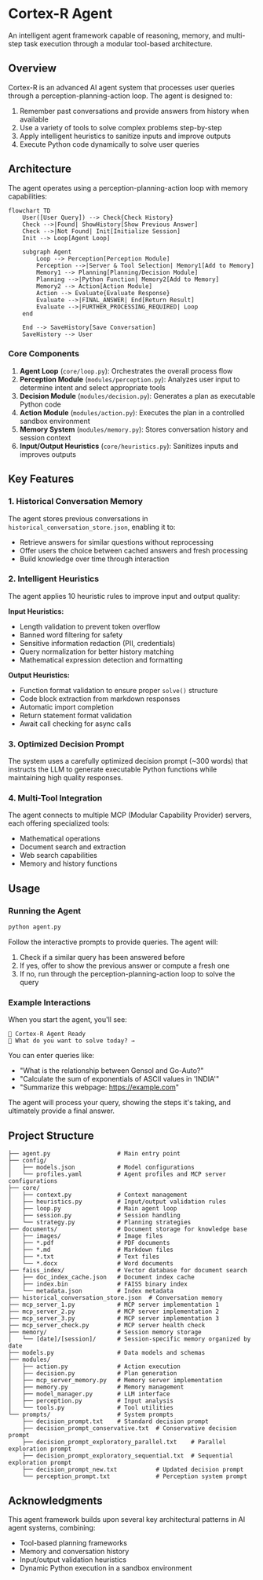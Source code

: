 # Cortex-R Agent

An intelligent agent framework capable of reasoning, memory, and multi-step task execution through a modular tool-based architecture.

## Overview

Cortex-R is an advanced AI agent system that processes user queries through a perception-planning-action loop. The agent is designed to:

1. Remember past conversations and provide answers from history when available
2. Use a variety of tools to solve complex problems step-by-step
3. Apply intelligent heuristics to sanitize inputs and improve outputs
4. Execute Python code dynamically to solve user queries

## Architecture

The agent operates using a perception-planning-action loop with memory capabilities:

```mermaid
flowchart TD
    User([User Query]) --> Check{Check History}
    Check -->|Found| ShowHistory[Show Previous Answer]
    Check -->|Not Found| Init[Initialize Session]
    Init --> Loop[Agent Loop]
    
    subgraph Agent
        Loop --> Perception[Perception Module]
        Perception -->|Server & Tool Selection| Memory1[Add to Memory]
        Memory1 --> Planning[Planning/Decision Module]
        Planning -->|Python Function| Memory2[Add to Memory]
        Memory2 --> Action[Action Module]
        Action --> Evaluate{Evaluate Response}
        Evaluate -->|FINAL_ANSWER| End[Return Result]
        Evaluate -->|FURTHER_PROCESSING_REQUIRED| Loop
    end
    
    End --> SaveHistory[Save Conversation]
    SaveHistory --> User
```

### Core Components

1. **Agent Loop** (`core/loop.py`): Orchestrates the overall process flow
2. **Perception Module** (`modules/perception.py`): Analyzes user input to determine intent and select appropriate tools
3. **Decision Module** (`modules/decision.py`): Generates a plan as executable Python code
4. **Action Module** (`modules/action.py`): Executes the plan in a controlled sandbox environment
5. **Memory System** (`modules/memory.py`): Stores conversation history and session context
6. **Input/Output Heuristics** (`core/heuristics.py`): Sanitizes inputs and improves outputs

## Key Features

### 1. Historical Conversation Memory

The agent stores previous conversations in `historical_conversation_store.json`, enabling it to:
- Retrieve answers for similar questions without reprocessing
- Offer users the choice between cached answers and fresh processing
- Build knowledge over time through interaction

### 2. Intelligent Heuristics

The agent applies 10 heuristic rules to improve input and output quality:

**Input Heuristics:**
- Length validation to prevent token overflow
- Banned word filtering for safety
- Sensitive information redaction (PII, credentials)
- Query normalization for better history matching
- Mathematical expression detection and formatting

**Output Heuristics:**
- Function format validation to ensure proper `solve()` structure
- Code block extraction from markdown responses
- Automatic import completion
- Return statement format validation
- Await call checking for async calls

### 3. Optimized Decision Prompt

The system uses a carefully optimized decision prompt (~300 words) that instructs the LLM to generate executable Python functions while maintaining high quality responses.

### 4. Multi-Tool Integration

The agent connects to multiple MCP (Modular Capability Provider) servers, each offering specialized tools:
- Mathematical operations
- Document search and extraction
- Web search capabilities
- Memory and history functions

## Usage

### Running the Agent

```bash
python agent.py
```

Follow the interactive prompts to provide queries. The agent will:
1. Check if a similar query has been answered before
2. If yes, offer to show the previous answer or compute a fresh one
3. If no, run through the perception-planning-action loop to solve the query

### Example Interactions

When you start the agent, you'll see:

```
🧠 Cortex-R Agent Ready
🧑 What do you want to solve today? →
```

You can enter queries like:
- "What is the relationship between Gensol and Go-Auto?"
- "Calculate the sum of exponentials of ASCII values in 'INDIA'"
- "Summarize this webpage: https://example.com"

The agent will process your query, showing the steps it's taking, and ultimately provide a final answer.

## Project Structure

```
├── agent.py                   # Main entry point
├── config/
│   ├── models.json            # Model configurations
│   └── profiles.yaml          # Agent profiles and MCP server configurations
├── core/
│   ├── context.py             # Context management
│   ├── heuristics.py          # Input/output validation rules
│   ├── loop.py                # Main agent loop
│   ├── session.py             # Session handling
│   └── strategy.py            # Planning strategies
├── documents/                 # Document storage for knowledge base
│   ├── images/                # Image files
│   ├── *.pdf                  # PDF documents
│   ├── *.md                   # Markdown files
│   ├── *.txt                  # Text files
│   └── *.docx                 # Word documents
├── faiss_index/               # Vector database for document search
│   ├── doc_index_cache.json   # Document index cache
│   ├── index.bin              # FAISS binary index
│   └── metadata.json          # Index metadata
├── historical_conversation_store.json  # Conversation memory
├── mcp_server_1.py            # MCP server implementation 1
├── mcp_server_2.py            # MCP server implementation 2 
├── mcp_server_3.py            # MCP server implementation 3
├── mcp_server_check.py        # MCP server health check
├── memory/                    # Session memory storage
│   └── [date]/[session]/      # Session-specific memory organized by date
├── models.py                  # Data models and schemas
├── modules/
│   ├── action.py              # Action execution
│   ├── decision.py            # Plan generation
│   ├── mcp_server_memory.py   # Memory server implementation
│   ├── memory.py              # Memory management
│   ├── model_manager.py       # LLM interface
│   ├── perception.py          # Input analysis
│   └── tools.py               # Tool utilities
└── prompts/                   # System prompts
    ├── decision_prompt.txt    # Standard decision prompt
    ├── decision_prompt_conservative.txt  # Conservative decision prompt
    ├── decision_prompt_exploratory_parallel.txt    # Parallel exploration prompt
    ├── decision_prompt_exploratory_sequential.txt  # Sequential exploration prompt
    ├── decision_prompt_new.txt           # Updated decision prompt
    └── perception_prompt.txt             # Perception system prompt
```

## Acknowledgments

This agent framework builds upon several key architectural patterns in AI agent systems, combining:
- Tool-based planning frameworks
- Memory and conversation history
- Input/output validation heuristics
- Dynamic Python execution in a sandbox environment 